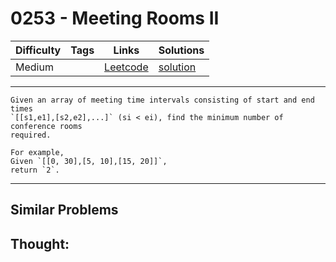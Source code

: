 # 0253 - Meeting Rooms II

Difficulty  | Tags | Links | Solutions
----------- | ---- | ----- | -----
Medium |  | [Leetcode](https://leetcode.com/problems/meeting-rooms-ii) | [solution](https://leetcode.com/problems/meeting-rooms-ii/solution/)


-----------

```
Given an array of meeting time intervals consisting of start and end times
`[[s1,e1],[s2,e2],...]` (si < ei), find the minimum number of conference rooms
required.

For example,
Given `[[0, 30],[5, 10],[15, 20]]`,
return `2`.
```

-----------


## Similar Problems




## Thought:
